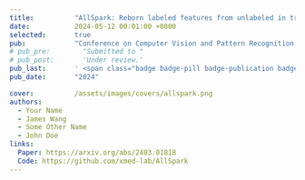 ```yaml
---
title:          "AllSpark: Reborn labeled features from unlabeled in transformer for semi-supervised semantic segmentation"
date:           2024-05-12 00:01:00 +0800
selected:       true
pub:            "Conference on Computer Vision and Pattern Recognition (CVPR)"
# pub_pre:        "Submitted to "
# pub_post:       'Under review.'
pub_last:       ' <span class="badge badge-pill badge-publication badge-success">Segmentation</span>'
pub_date:       "2024"

cover:          /assets/images/covers/allspark.png
authors:
  - Your Name
  - James Wang
  - Some Other Name
  - John Doe
links:
  Paper: https://arxiv.org/abs/2403.01818
  Code: https://github.com/xmed-lab/AllSpark
---
```

